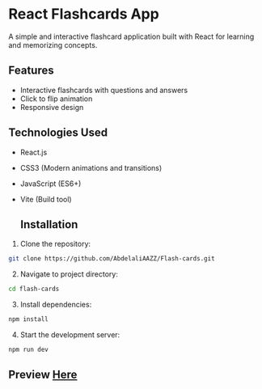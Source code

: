 # React Flashcards App

A simple and interactive flashcard application built with React for learning and memorizing concepts.

## Features

- Interactive flashcards with questions and answers
- Click to flip animation
- Responsive design


## Technologies Used

- React.js 
- CSS3 (Modern animations and transitions)
- JavaScript (ES6+)
- Vite (Build tool)

  ## Installation

1. Clone the repository:
```bash
git clone https://github.com/AbdelaliAAZZ/Flash-cards.git 
```
2. Navigate to project directory:
```bash
cd flash-cards
```
3. Install dependencies:
 ```bash
npm install
``` 
4. Start the development server:
```bash
npm run dev
```   
## Preview [Here](https://flash-cards-a6aumyke1-abdelaliaazzs-projects.vercel.app/)
